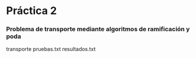 # Práctica 2

### Problema de transporte mediante algoritmos de ramificación y poda

transporte pruebas.txt resultados.txt
